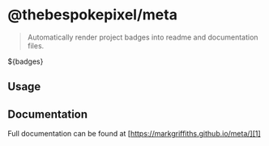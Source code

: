 # @thebespokepixel/meta

> Automatically render project badges into readme and documentation files.

${badges}

## Usage

## Documentation
Full documentation can be found at [https://markgriffiths.github.io/meta/][1]

[1]: https://markgriffiths.github.io/meta/
